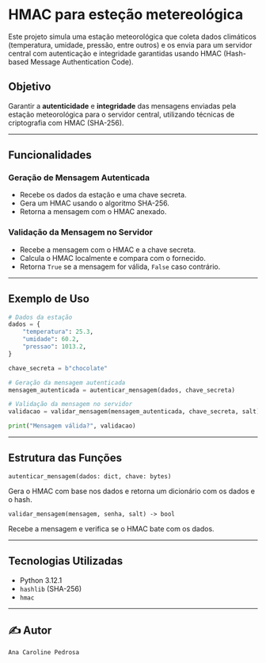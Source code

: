 # HMAC para esteção metereológica

Este projeto simula uma estação meteorológica que coleta dados climáticos (temperatura, umidade, pressão, entre outros) e os envia para um servidor central com autenticação e integridade garantidas usando HMAC (Hash-based Message Authentication Code).

## Objetivo

Garantir a **autenticidade** e **integridade** das mensagens enviadas pela estação meteorológica para o servidor central, utilizando técnicas de criptografia com HMAC (SHA-256).

---

## Funcionalidades

### Geração de Mensagem Autenticada

* Recebe os dados da estação e uma chave secreta.
* Gera um HMAC usando o algoritmo SHA-256.
* Retorna a mensagem com o HMAC anexado.

### Validação da Mensagem no Servidor

* Recebe a mensagem com o HMAC e a chave secreta.
* Calcula o HMAC localmente e compara com o fornecido.
* Retorna `True` se a mensagem for válida, `False` caso contrário.

---

## Exemplo de Uso

```python
# Dados da estação 
dados = {
    "temperatura": 25.3,
    "umidade": 60.2,
    "pressao": 1013.2,
}

chave_secreta = b"chocolate"

# Geração da mensagem autenticada
mensagem_autenticada = autenticar_mensagem(dados, chave_secreta)

# Validação da mensagem no servidor
validacao = validar_mensagem(mensagem_autenticada, chave_secreta, salt)

print("Mensagem válida?", validacao)
```

---

## Estrutura das Funções

`autenticar_mensagem(dados: dict, chave: bytes) `

Gera o HMAC com base nos dados e retorna um dicionário com os dados e o hash.

`validar_mensagem(mensagem, senha, salt) -> bool`

Recebe a mensagem e verifica se o HMAC bate com os dados.

---

## Tecnologias Utilizadas

* Python 3.12.1
* `hashlib` (SHA-256)
* `hmac`

---

## ✍️ Autor
    Ana Caroline Pedrosa

